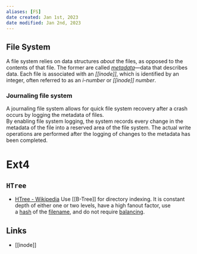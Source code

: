 ```yaml
---
aliases: [FS]
date created: Jan 1st, 2023
date modified: Jan 2nd, 2023
---
```

## File System
A file system relies on data structures _about_ the files, as opposed to the contents of that file. The former are called _[metadata](https://en.wikipedia.org/wiki/Metadata "Metadata")_—data that describes data. Each file is associated with an _[[inode]]_, which is identified by an integer, often referred to as an _i-number_ or _[[inode]] number_.

### Journaling file system
A journaling file system allows for quick file system recovery after a crash occurs by logging the metadata of files.  
By enabling file system logging, the system records every change in the metadata of the file into a reserved area of the file system. The actual write operations are performed after the logging of changes to the metadata has been completed.

# Ext4

## `HTree`
- [HTree - Wikipedia](https://en.wikipedia.org/wiki/HTree)
Use [[B-Tree]] for directory indexing.
It is constant depth of either one or two levels, have a high fanout factor, use a [hash](https://en.wikipedia.org/wiki/Hash_table "Hash table") of the [filename](https://en.wikipedia.org/wiki/Filename "Filename"), and do not require [balancing](https://en.wikipedia.org/wiki/Balanced_tree "Balanced tree").

## Links
- [[inode]]
